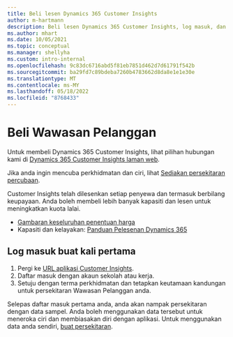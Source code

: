 ```yaml
---
title: Beli lesen Dynamics 365 Customer Insights
author: m-hartmann
description: Beli lesen Dynamics 365 Customer Insights, log masuk, dan membiasakan diri dengan aplikasi.
ms.author: mhart
ms.date: 10/05/2021
ms.topic: conceptual
ms.manager: shellyha
ms.custom: intro-internal
ms.openlocfilehash: 9c83dc6716abd5f81eb7851d462d7d61791f542b
ms.sourcegitcommit: ba29fd7c89bdeba7260b4783662d8da8e1e1e30e
ms.translationtype: MT
ms.contentlocale: ms-MY
ms.lasthandoff: 05/18/2022
ms.locfileid: "8768433"
---
```

# <a name="purchase-customer-insights"></a>Beli Wawasan Pelanggan

Untuk membeli Dynamics 365 Customer Insights, lihat pilihan hubungan kami di [Dynamics 365 Customer Insights laman web](https://dynamics.microsoft.com/ai/customer-insights/).

Jika anda ingin mencuba perkhidmatan dan ciri, lihat [Sediakan persekitaran percubaan](trial-signup.md).

Customer Insights telah dilesenkan setiap penyewa dan termasuk berbilang keupayaan. Anda boleh membeli lebih banyak kapasiti dan lesen untuk meningkatkan kuota lalai.
- [Gambaran keseluruhan penentuan harga](https://dynamics.microsoft.com/ai/customer-insights/pricing/)
- Kapasiti dan kelayakan: [Panduan Pelesenan Dynamics 365](https://go.microsoft.com/fwlink/?LinkId=866544)

## <a name="sign-in-for-the-first-time"></a>Log masuk buat kali pertama

1. Pergi ke [URL aplikasi Customer Insights](https://home.ci.ai.dynamics.com).
1. Daftar masuk dengan akaun sekolah atau kerja.
1. Setuju dengan terma perkhidmatan dan tetapkan keutamaan kandungan untuk persekitaran Wawasan Pelanggan anda.

Selepas daftar masuk pertama anda, anda akan nampak persekitaran dengan data sampel. Anda boleh menggunakan data tersebut untuk meneroka ciri dan membiasakan diri dengan aplikasi. Untuk menggunakan data anda sendiri, [buat persekitaran](create-environment.md).
